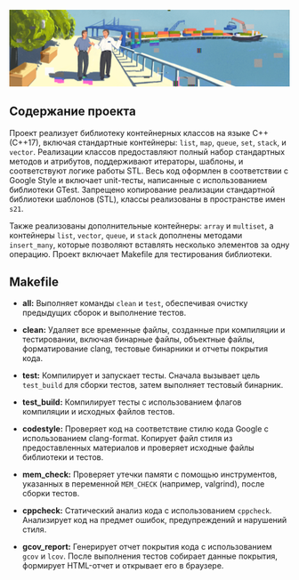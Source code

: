 ![s21_containers](misc/images/s21_containers.png)

## Содержание проекта

Проект реализует библиотеку контейнерных классов на языке C++ (C++17), включая стандартные контейнеры: `list`, `map`, `queue`, `set`, `stack`, и `vector`. Реализации классов предоставляют полный набор стандартных методов и атрибутов, поддерживают итераторы, шаблоны, и соответствуют логике работы STL. Весь код оформлен в соответствии с Google Style и включает unit-тесты, написанные с использованием библиотеки GTest. Запрещено копирование реализации стандартной библиотеки шаблонов (STL), классы реализованы в пространстве имен `s21`.

Также реализованы дополнительные контейнеры: `array` и `multiset`, а контейнеры `list`, `vector`, `queue`, и `stack` дополнены методами `insert_many`, которые позволяют вставлять несколько элементов за одну операцию. Проект включает Makefile для тестирования библиотеки.

## Makefile

- **all:** Выполняет команды `clean` и `test`, обеспечивая очистку предыдущих сборок и выполнение тестов.

- **clean:** Удаляет все временные файлы, созданные при компиляции и тестировании, включая бинарные файлы, объектные файлы, форматирование clang, тестовые бинарники и отчеты покрытия кода.

- **test:** Компилирует и запускает тесты. Сначала вызывает цель `test_build` для сборки тестов, затем выполняет тестовый бинарник.

- **test_build:** Компилирует тесты с использованием флагов компиляции и исходных файлов тестов.

- **codestyle:** Проверяет код на соответствие стилю кода Google с использованием clang-format. Копирует файл стиля из предоставленных материалов и проверяет исходные файлы библиотеки и тестов.

- **mem_check:** Проверяет утечки памяти с помощью инструментов, указанных в переменной `MEM_CHECK` (например, valgrind), после сборки тестов.

- **cppcheck:** Статический анализ кода с использованием `cppcheck`. Анализирует код на предмет ошибок, предупреждений и нарушений стиля.

- **gcov_report:** Генерирует отчет покрытия кода с использованием `gcov` и `lcov`. После выполнения тестов собирает данные покрытия, формирует HTML-отчет и открывает его в браузере.

